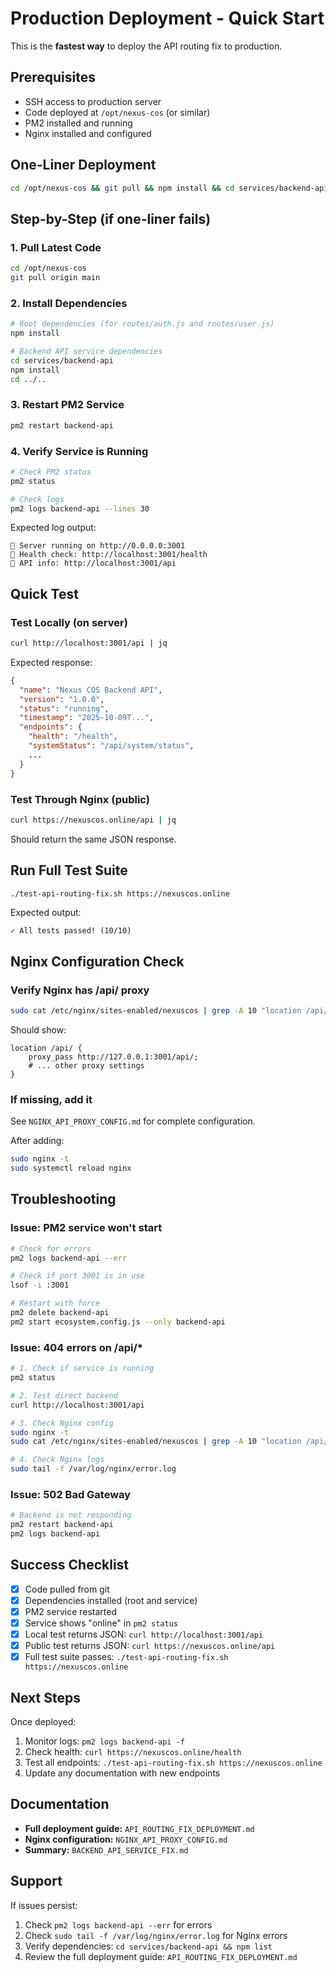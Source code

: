 # Production Deployment - Quick Start

This is the **fastest way** to deploy the API routing fix to production.

## Prerequisites

- SSH access to production server
- Code deployed at `/opt/nexus-cos` (or similar)
- PM2 installed and running
- Nginx installed and configured

## One-Liner Deployment

```bash
cd /opt/nexus-cos && git pull && npm install && cd services/backend-api && npm install && cd ../.. && pm2 restart backend-api && pm2 logs backend-api --lines 20
```

## Step-by-Step (if one-liner fails)

### 1. Pull Latest Code
```bash
cd /opt/nexus-cos
git pull origin main
```

### 2. Install Dependencies
```bash
# Root dependencies (for routes/auth.js and routes/user.js)
npm install

# Backend API service dependencies
cd services/backend-api
npm install
cd ../..
```

### 3. Restart PM2 Service
```bash
pm2 restart backend-api
```

### 4. Verify Service is Running
```bash
# Check PM2 status
pm2 status

# Check logs
pm2 logs backend-api --lines 30
```

Expected log output:
```
🚀 Server running on http://0.0.0.0:3001
🔗 Health check: http://localhost:3001/health
🔗 API info: http://localhost:3001/api
```

## Quick Test

### Test Locally (on server)
```bash
curl http://localhost:3001/api | jq
```

Expected response:
```json
{
  "name": "Nexus COS Backend API",
  "version": "1.0.0",
  "status": "running",
  "timestamp": "2025-10-09T...",
  "endpoints": {
    "health": "/health",
    "systemStatus": "/api/system/status",
    ...
  }
}
```

### Test Through Nginx (public)
```bash
curl https://nexuscos.online/api | jq
```

Should return the same JSON response.

## Run Full Test Suite

```bash
./test-api-routing-fix.sh https://nexuscos.online
```

Expected output:
```
✓ All tests passed! (10/10)
```

## Nginx Configuration Check

### Verify Nginx has /api/ proxy
```bash
sudo cat /etc/nginx/sites-enabled/nexuscos | grep -A 10 "location /api/"
```

Should show:
```nginx
location /api/ {
    proxy_pass http://127.0.0.1:3001/api/;
    # ... other proxy settings
}
```

### If missing, add it
See `NGINX_API_PROXY_CONFIG.md` for complete configuration.

After adding:
```bash
sudo nginx -t
sudo systemctl reload nginx
```

## Troubleshooting

### Issue: PM2 service won't start
```bash
# Check for errors
pm2 logs backend-api --err

# Check if port 3001 is in use
lsof -i :3001

# Restart with force
pm2 delete backend-api
pm2 start ecosystem.config.js --only backend-api
```

### Issue: 404 errors on /api/*
```bash
# 1. Check if service is running
pm2 status

# 2. Test direct backend
curl http://localhost:3001/api

# 3. Check Nginx config
sudo nginx -t
sudo cat /etc/nginx/sites-enabled/nexuscos | grep -A 10 "location /api/"

# 4. Check Nginx logs
sudo tail -f /var/log/nginx/error.log
```

### Issue: 502 Bad Gateway
```bash
# Backend is not responding
pm2 restart backend-api
pm2 logs backend-api
```

## Success Checklist

- [x] Code pulled from git
- [x] Dependencies installed (root and service)
- [x] PM2 service restarted
- [x] Service shows "online" in `pm2 status`
- [x] Local test returns JSON: `curl http://localhost:3001/api`
- [x] Public test returns JSON: `curl https://nexuscos.online/api`
- [x] Full test suite passes: `./test-api-routing-fix.sh https://nexuscos.online`

## Next Steps

Once deployed:
1. Monitor logs: `pm2 logs backend-api -f`
2. Check health: `curl https://nexuscos.online/health`
3. Test all endpoints: `./test-api-routing-fix.sh https://nexuscos.online`
4. Update any documentation with new endpoints

## Documentation

- **Full deployment guide:** `API_ROUTING_FIX_DEPLOYMENT.md`
- **Nginx configuration:** `NGINX_API_PROXY_CONFIG.md`
- **Summary:** `BACKEND_API_SERVICE_FIX.md`

## Support

If issues persist:
1. Check `pm2 logs backend-api --err` for errors
2. Check `sudo tail -f /var/log/nginx/error.log` for Nginx errors
3. Verify dependencies: `cd services/backend-api && npm list`
4. Review the full deployment guide: `API_ROUTING_FIX_DEPLOYMENT.md`
